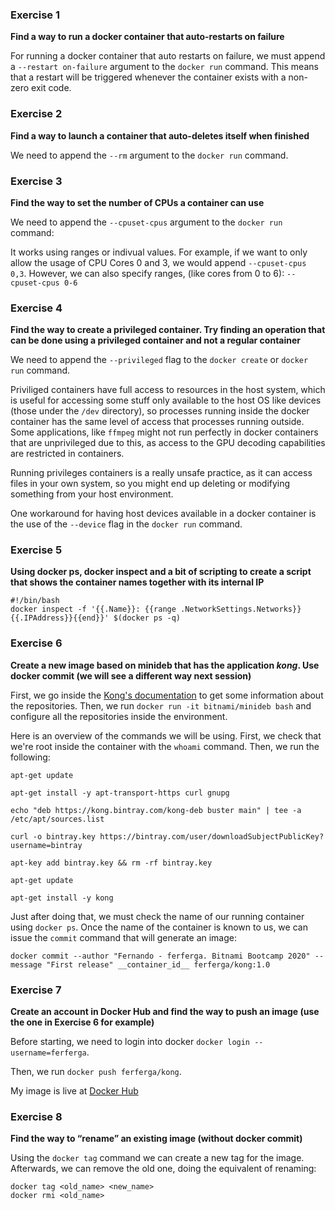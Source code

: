 ### Exercise 1
**Find a way to run a docker container that auto-restarts on failure**

For running a docker container that auto restarts on failure, we must append a ``--restart on-failure``
argument to the ``docker run`` command. This means that a restart will be triggered whenever the container exists with a non-zero exit code.

### Exercise 2
**Find a way to launch a container that auto-deletes itself when finished**

We need to append the ``--rm`` argument to the ``docker run`` command.

### Exercise 3
**Find the way to set the number of CPUs a container can use**

We need to append the ``--cpuset-cpus`` argument to the ``docker run`` command:

It works using ranges or indivual values. For example, if we want to only allow the usage of CPU Cores 0 and 3, we would append ``--cpuset-cpus 0,3``.
However, we can also specify ranges, (like cores from 0 to 6): ``--cpuset-cpus 0-6``

### Exercise 4
**Find the way to create a privileged container. Try finding an operation that can be done using a privileged container and not a regular container**

We need to append the ``--privileged`` flag to the ``docker create`` or ``docker run`` command.

Priviliged containers have full access to resources in the host system, which is useful for accessing some stuff only available to the host OS like devices (those under the ``/dev`` directory), 
so processes running inside the docker container has the same level of access that processes running outside. Some applications, like ``ffmpeg`` might not run perfectly in docker containers that are unprivileged due to this, as access to the GPU decoding capabilities are restricted in containers.

Running privileges containers is a really unsafe practice, as it can access files in your own system, so you might end up deleting or modifying something from your host environment.

One workaround for having host devices available in a docker container is the use of the ``--device`` flag in the ``docker run`` command.

### Exercise 5
**Using docker ps, docker inspect and a bit of scripting to create a script that shows the container names together with its internal IP**

```docker ps -q
#!/bin/bash
docker inspect -f '{{.Name}}: {{range .NetworkSettings.Networks}}{{.IPAddress}}{{end}}' $(docker ps -q)
```

### Exercise 6
**Create a new image based on minideb that has the application *kong*. Use docker commit (we will see a different way next session)**

First, we go inside the [Kong's documentation](https://docs.konghq.com/install/debian/) to get some information about the repositories. Then, we run ``docker run -it bitnami/minideb bash`` and configure all the repositories inside the environment.

Here is an overview of the commands we will be using. First, we check that we're root inside the container with the ``whoami`` command. Then, we run the following:

```
apt-get update

apt-get install -y apt-transport-https curl gnupg

echo "deb https://kong.bintray.com/kong-deb buster main" | tee -a /etc/apt/sources.list

curl -o bintray.key https://bintray.com/user/downloadSubjectPublicKey?username=bintray

apt-key add bintray.key && rm -rf bintray.key

apt-get update

apt-get install -y kong
```
Just after doing that, we must check the name of our running container using ``docker ps``. Once the name of the container is known to us, we can issue the ``commit`` command that will generate an image:

``docker commit --author "Fernando - ferferga. Bitnami Bootcamp 2020" --message "First release" __container_id__ ferferga/kong:1.0``

### Exercise 7
**Create an account in Docker Hub and find the way to push an image (use the one in Exercise 6 for example)**

Before starting, we need to login into docker ``docker login --username=ferferga``.

Then, we run ``docker push ferferga/kong``.

My image is live at [Docker Hub](https://hub.docker.com/repository/docker/ferferga/kong)

### Exercise 8
**Find the way to “rename” an existing image (without docker commit)**

Using the ``docker tag`` command we can create a new tag for the image. Afterwards, we can remove the old one, doing the equivalent of renaming:

```
docker tag <old_name> <new_name>
docker rmi <old_name>
```